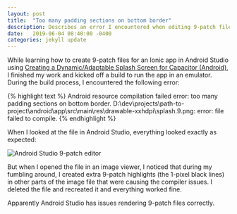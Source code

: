 ```yaml
---
layout: post
title:  "Too many padding sections on bottom border"
description: Describes an error I encountered when editing 9-patch files in Andrid Studio.
date:   2019-06-04 08:40:00 -0400
categories: jekyll update
---
```


While learning how to create 9-patch files for an Ionic app in Android Studio using [Creating a Dynamic/Adaptable Splash Screen for Capacitor (Android)][9-patch-link], I finished my work and kicked off a build to run the app in an emulator. During the build process, I encountered the following error:

{% highlight text %}
Android resource compilation failed
error: too many padding sections on bottom border.
D:\dev\projects\path-to-project\android\app\src\main\res\drawable-xxhdpi\splash.9.png: error: file failed to compile.
{% endhighlight %}

When I looked at the file in Android Studio, everything looked exactly as expected:

![Android Studio 9-patch editor]({{site.baseurl}}/assets/9-patch.png)

But when I opened the file in an image viewer, I noticed that during my fumbling around, I created extra 9-patch highlights (the 1-pixel black lines) in other parts of the image file that were causing the compiler issues. I deleted the file and recreated it and everything worked fine.

Apparently Android Studio has issues rendering 9-patch files correctly. 

[9-patch-link]: https://www.joshmorony.com/creating-a-dynamic-universal-splash-screen-for-capacitor-android/